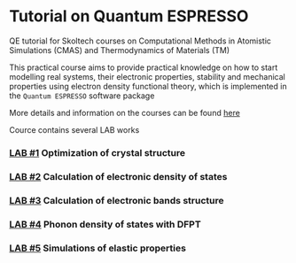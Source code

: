# Tutorial on Quantum ESPRESSO
QE tutorial for Skoltech courses on Computational Methods in Atomistic Simulations (CMAS) and Thermodynamics of Materials (TM)

This practical course aims to provide practical knowledge on how to start modelling real systems, their electronic properties, stability and mechanical properties using electron density functional theory, which is implemented in the `Quantum ESPRESSO` software package

More details and information on the courses can be found [here](https://sites.skoltech.ru/iocd/courses/) 

Cource contains several LAB works
### [LAB #1](https://github.com/AlexanderKvashnin/CMAS/blob/main/LAB1.md) Optimization of crystal structure
### [LAB #2](https://github.com/AlexanderKvashnin/CMAS/blob/main/LAB2.md) Calculation of electronic density of states
### [LAB #3](https://github.com/AlexanderKvashnin/CMAS/blob/main/LAB3.md) Calculation of electronic bands structure
### [LAB #4](https://github.com/AlexanderKvashnin/CMAS/blob/main/LAB4.md) Phonon density of states with DFPT
### [LAB #5](https://github.com/AlexanderKvashnin/CMAS/blob/main/LAB5.md) Simulations of elastic properties
